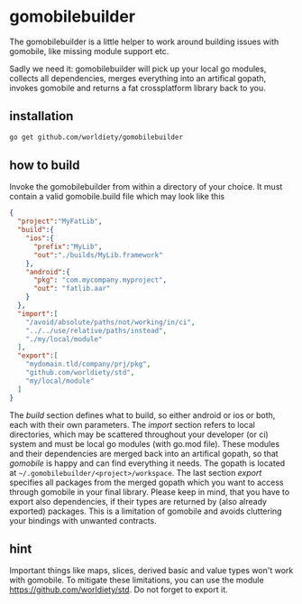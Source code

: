 # gomobilebuilder
The gomobilebuilder is a little helper to work around building issues with gomobile, like missing module support etc.

Sadly we need it: gomobilebuilder will pick up your local go modules, collects all dependencies, merges everything into an artifical
gopath, invokes gomobile and returns a fat crossplatform library back to you.

## installation

```bash
go get github.com/worldiety/gomobilebuilder
```

## how to build

Invoke the gomobilebuilder from within a directory of your choice. It must contain a valid gomobile.build file which may look like this
```json
{
  "project":"MyFatLib",
  "build":{
    "ios":{
      "prefix":"MyLib",
      "out":"./builds/MyLib.framework"
    },
    "android":{
      "pkg": "com.mycompany.myproject",
      "out": "fatlib.aar"
    }
  },
  "import":[
    "/avoid/absolute/paths/not/working/in/ci",
    "../../use/relative/paths/instead",
    "./my/local/module"
  ],
  "export":[
    "mydomain.tld/company/prj/pkg",
    "github.com/worldiety/std",
    "my/local/module"
  ]
}
```
The *build* section defines what to build, so either android or ios or both, each with their own parameters. The *import* section refers to local directories, which may be scattered throughout your developer (or ci) system and must be local go modules (with go.mod file). These modules and their dependencies are merged back into an artifical gopath, so that *gomobile* is happy and can find everything it needs. The gopath is located at `~/.gomobilebuilder/<project>/workspace`. The last section *export* specifies all packages from the merged gopath which you want to access through gomobile in your final library. Please keep in mind, that you have to export also dependencies, if their types are returned by (also already exported) packages. This is a limitation of gomobile and avoids cluttering your bindings with unwanted contracts.

## hint
Important things like maps, slices, derived basic and value types won't work with gomobile. To mitigate these limitations, you can use the module https://github.com/worldiety/std. Do not forget to export it.
